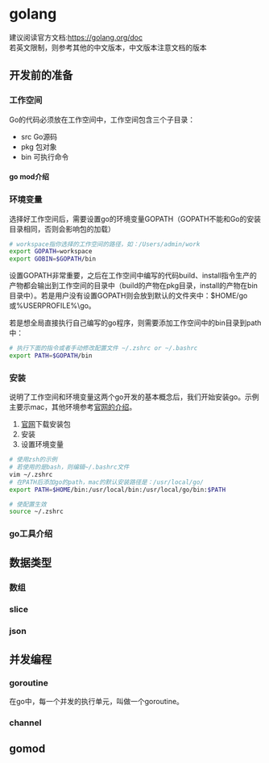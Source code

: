 

# golang

建议阅读官方文档:https://golang.org/doc  
若英文限制，则参考其他的中文版本，中文版本注意文档的版本

## 开发前的准备

### 工作空间

Go的代码必须放在工作空间中，工作空间包含三个子目录：

- src Go源码
- pkg 包对象
- bin 可执行命令

#### go mod介绍



### 环境变量

选择好工作空间后，需要设置go的环境变量GOPATH（GOPATH不能和Go的安装目录相同，否则会影响包的加载）

```sh
# workspace指你选择的工作空间的路径，如：/Users/admin/work
export GOPATH=workspace
export GOBIN=$GOPATH/bin
```

设置GOPATH非常重要，之后在工作空间中编写的代码build、install指令生产的产物都会输出到工作空间的目录中（build的产物在pkg目录，install的产物在bin目录中）。若是用户没有设置GOPATH则会放到默认的文件夹中：$HOME/go或%USERPROFILE%\go。

若是想全局直接执行自己编写的go程序，则需要添加工作空间中的bin目录到path中：

```sh
# 执行下面的指令或者手动修改配置文件 ~/.zshrc or ~/.bashrc
export PATH=$GOPATH/bin
```

### 安装

说明了工作空间和环境变量这两个go开发的基本概念后，我们开始安装go。示例主要示mac，其他环境参考[官网的介绍](https://golang.org/doc/install)。

1. [官网](https://golang.org/dl/)下载安装包
2. 安装
3. 设置环境变量

```sh
# 使用zsh的示例
# 若使用的是bash，则编辑~/.bashrc文件
vim ~/.zshrc
# 在PATH后添加go的path，mac的默认安装路径是：/usr/local/go/
export PATH=$HOME/bin:/usr/local/bin:/usr/local/go/bin:$PATH

# 使配置生效
source ~/.zshrc
```

### go工具介绍



## 数据类型

### 数组

### slice

### json

## 并发编程
### goroutine
在go中，每一个并发的执行单元，叫做一个goroutine。

### channel



## gomod